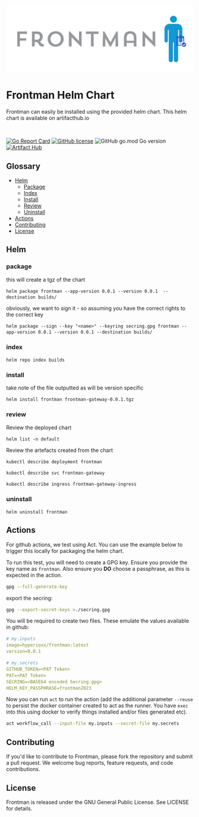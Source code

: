 ![Logo](/assets/logo.png)
# Frontman Helm Chart
Frontman can easily be installed using the provided helm chart. This helm chart is available on artifacthub.io

<p>&nbsp;</p>

[![Go Report Card](https://goreportcard.com/badge/github.com/Frontman-Labs/frontman)](https://goreportcard.com/report/github.com/Frontman-Labs/frontman) [![GitHub license](https://img.shields.io/github/license/Frontman-Labs/frontman)](https://github.com/Frontman-Labs/frontman/blob/main/LICENCE) ![GitHub go.mod Go version](https://img.shields.io/github/go-mod/go-version/Frontman-Labs/frontman)[![Artifact Hub](https://img.shields.io/endpoint?url=https://artifacthub.io/badge/repository/frontman)](https://artifacthub.io/packages/search?repo=frontman)
<br />

## Glossary

- [Helm](#helm)
  - [Package](#package)
  - [Index](#index)
  - [Install](#install)
  - [Review](#review)
  - [Uninstall](#uninstall)
- [Actions](#actions)
- [Contributing](#contributing)
- [License](#license)

## Helm
### package
this will create a tgz of the chart
```
helm package frontman --app-version 0.0.1 --version 0.0.1  --destination builds/
```

obviously, we want to sign it - so assuming you have the correct rights to the correct key
```
helm package --sign --key "<name>" --keyring secring.gpg frontman --app-version 0.0.1 --version 0.0.1 --destination builds/
```

### index
```
helm repo index builds
```

### install
take note of the file outputted as will be version specific
```
helm install frontman frontman-gateway-0.0.1.tgz
```


### review
Review the deployed chart
```
helm list -n default
```

Review the artefacts created from the chart
```
kubectl describe deployment frontman
```

```
kubectl describe svc frontman-gateway
```

```
kubectl describe ingress frontman-gateway-ingress
```


### uninstall
```
helm uninstall frontman
```

## Actions
For github actions, we test using Act. You can use the example below to trigger this locally for packaging the helm chart.

To run this test, you will need to create a GPG key. Ensure you provide the key name as `frontman`. Also ensure you **DO** choose a passphrase, as this is expected in the action.
```bash
gpg --full-generate-key
```

export the secring:
```bash
gpg --export-secret-keys >./secring.gpg
```

You will be required to create two files. These emulate the values available in github:
```yaml
# my.inputs
image=hyperioxx/frontman:latest
version=0.0.1
```

```yaml
# my.secrets
GITHUB_TOKEN=<PAT Token>
PAT=<PAT Token>
SECRING=<BASE64 encoded Secring.gpg>
HELM_KEY_PASSPHRASE=frontman2023
```

Now you can run `act` to run the action (add the additional parameter `--reuse` to persist the docker container created to act as the runner. You have `exec` into this using docker to verify things installed and/or files generated etc).
```bash
act workflow_call --input-file my.inputs --secret-file my.secrets
```


## Contributing
If you'd like to contribute to Frontman, please fork the repository and submit a pull request. We welcome bug reports, feature requests, and code contributions.

## License
Frontman is released under the GNU General Public License. See LICENSE for details.